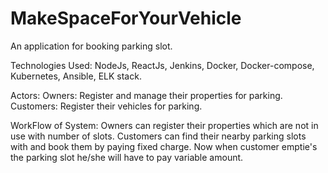 # MakeSpaceForYourVehicle
An application for booking parking slot.

Technologies Used:
  NodeJs, ReactJs, Jenkins, Docker, Docker-compose, Kubernetes, Ansible, ELK stack.

Actors:
  Owners: Register and manage their properties for parking.
  Customers: Register their vehicles for parking.

WorkFlow of System:
  Owners can register their properties which are not in use with number of slots. Customers can find their nearby parking slots with and book them by paying fixed charge. Now when customer emptie's the parking slot he/she will have to pay variable amount.
  

